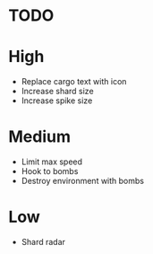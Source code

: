 # TODO

# High

- Replace cargo text with icon
- Increase shard size
- Increase spike size

# Medium

- Limit max speed
- Hook to bombs
- Destroy environment with bombs

# Low

- Shard radar